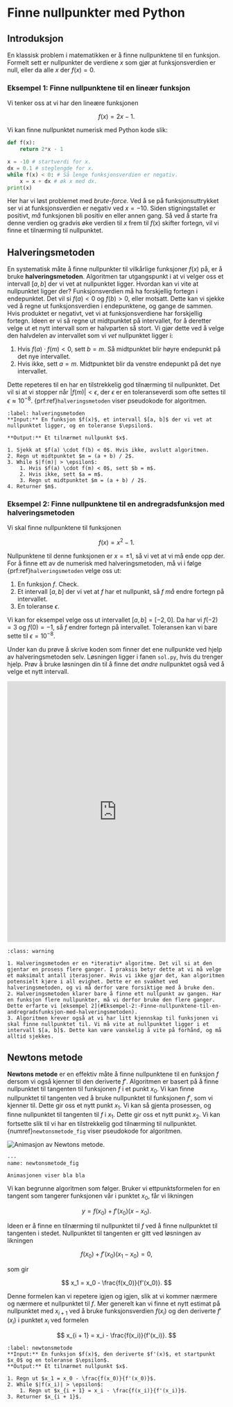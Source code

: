 # Finne nullpunkter med Python

## Introduksjon

En klassisk problem i matematikken er å finne nullpunktene til en funksjon. Formelt sett er nullpunkter de verdiene $x$ som gjør at funksjonsverdien er null, eller da alle $x$ der $f(x) = 0$. 

### Eksempel 1: Finne nullpunktene til en lineær funksjon

Vi tenker oss at vi har den lineære funksjonen

$$
f(x) = 2x - 1.
$$

Vi kan finne nullpunktet numerisk med Python kode slik:

```python
def f(x):
    return 2*x - 1

x = -10 # startverdi for x.
dx = 0.1 # steglengde for x.
while f(x) < 0: # Så lenge funksjonsverdien er negativ.
    x = x + dx # øk x med dx.
print(x)
```

Her har vi løst problemet med *brute-force*. Ved å se på funksjonsuttrykket ser vi at funksjonsverdien er negativ ved $x = -10$. Siden stigningstallet er positivt, *må* funksjonen bli positiv en eller annen gang. Så ved å starte fra denne verdien og gradvis øke verdien til $x$ frem til $f(x)$ skifter fortegn, vil vi finne et tilnærming til nullpunktet.


## Halveringsmetoden

En systematisk måte å finne nullpunkter til vilkårlige funksjoner $f(x)$ på, er å bruke **halveringsmetoden**. 
Algoritmen tar utgangspunkt i at vi velger oss et intervall $[a, b]$ der vi vet at nullpunktet ligger. Hvordan kan vi vite at nullpunktet ligger der? Funksjonsverdien må ha forskjellig fortegn i endepunktet. Det vil si $f(a) < 0$ og $f(b) > 0$, eller motsatt. Dette kan vi sjekke ved å regne ut funksjonsverdien i endepunktene, og gange de sammen. Hvis produktet er negativt, vet vi at funksjonsverdiene har forskjellig fortegn. Ideen er vi så regne ut midtpunktet på intervallet, for å deretter velge ut et nytt intervall som er halvparten så stort. Vi gjør dette ved å velge den halvdelen av intervallet som vi *vet* nullpunktet ligger i:

1. Hvis $f(a) \cdot f(m) < 0$, sett $b = m$. Så midtpunktet blir høyre endepunkt på det nye intervallet.
2. Hvis ikke, sett $a = m$. Midtpunktet blir da venstre endepunkt på det nye intervallet.

Dette repeteres til en har en tilstrekkelig god tilnærming til nullpunktet. Det vil si at vi stopper når $|f(m)| < \epsilon$, der $\epsilon$ er en toleranseverdi som ofte settes til $\epsilon \approx 10^{-8}$. {prf:ref}`halveringsmetoden` viser pseudokode for algoritmen.


```{prf:algorithm} Halveringsmetoden
:label: halveringsmetoden
**Input:** En funksjon $f(x)$, et intervall $[a, b]$ der vi vet at nullpunktet ligger, og en toleranse $\epsilon$.

**Output:** Et tilnærmet nullpunkt $x$.

1. Sjekk at $f(a) \cdot f(b) < 0$. Hvis ikke, avslutt algoritmen.
2. Regn ut midtpunktet $m = (a + b) / 2$.
3. While $|f(m)| > \epsilon$:
    1. Hvis $f(a) \cdot f(m) < 0$, sett $b = m$.
    2. Hvis ikke, sett $a = m$.
    3. Regn ut midtpunktet $m = (a + b) / 2$.
4. Returner $m$.
```


### Eksempel 2: Finne nullpunktene til en andregradsfunksjon med halveringsmetoden 

Vi skal finne nullpunktene til funksjonen

$$
f(x) = x^2 - 1.
$$

Nullpunktene til denne funksjonen er $x = \pm 1$, så vi vet at vi må ende opp der. For å finne ett av de numerisk med halveringsmetoden, må vi i følge {prf:ref}`halveringsmetoden` velge oss ut:

1. En funksjon $f$. Check.
2. Et intervall $[a,b]$ der vi vet at $f$ har et nullpunkt, så $f$ *må* endre fortegn på intervallet.
3. En toleranse $\epsilon$.

Vi kan for eksempel velge oss ut intervallet $[a, b] = [-2, 0]$. Da har vi $f(-2) = 3$ og $f(0) = -1$, så $f$ endrer fortegn på intervallet.
Toleransen kan vi bare sette til $\epsilon = 10^{-8}$. 

Under kan du prøve å skrive koden som finner det ene nullpunkte ved hjelp av halveringsmetoden selv.
Løsningen ligger i fanen `sol.py`, hvis du trenger hjelp. 
Prøv å bruke løsningen din til å finne det *andre* nullpunktet også ved å velge et nytt intervall.


<iframe src="https://trinket.io/embed/python/f74e2a41cb" width="100%" height="600" frameborder="0" marginwidth="0" marginheight="0" allowfullscreen></iframe>


```{admonition} Svakheter ved halveringsmetoden
:class: warning

1. Halveringsmetoden er en *iterativ* algoritme. Det vil si at den gjentar en prosess flere ganger. I praksis betyr dette at vi må velge et maksimalt antall iterasjoner. Hvis vi ikke gjør det, kan algoritmen potensielt kjøre i all evighet. Dette er en svakhet ved halveringsmetoden, og vi må derfor være forsiktige med å bruke den. 
2. Halveringsmetoden klarer bare å finne ett nullpunkt av gangen. Har en funksjon flere nullpunkter, må vi derfor bruke den flere ganger. Dette erfarte vi [eksempel 2](#Eksempel-2:-Finne-nullpunktene-til-en-andregradsfunksjon-med-halveringsmetoden).
3. Algoritmen krever også at vi har litt kjennskap til funksjonen vi skal finne nullpunktet til. Vi må vite at nullpunktet ligger i et intervall $[a, b]$. Dette kan være vanskelig å vite på forhånd, og må alltid sjekkes.

```


## Newtons metode

**Newtons metode** er en effektiv måte å finne nullpunktene til en funksjon $f$ dersom vi også kjenner til den deriverte $f'$. Algoritmen er basert på å finne nullpunktet til tangenten til funksjonen $f$ i et punkt $x_0$. Vi kan finne nullpunktet til tangenten ved å bruke nullpunktet til funksjonen $f'$, som vi kjenner til. Dette gir oss et nytt punkt $x_1$. Vi kan så gjenta prosessen, og finne nullpunktet til tangenten til $f$ i $x_1$. Dette gir oss et nytt punkt $x_2$. Vi kan fortsette slik til vi har en tilstrekkelig god tilnærming til nullpunktet. {numref}`newtonsmetode_fig` viser pseudokode for algoritmen.


![Animasjon av Newtons metode.](./figurer/NewtonIteration_Ani.gif)


```{figure} ./figurer/NewtonIteration_Ani.gif
---
name: newtonsmetode_fig

Animasjonen viser bla bla

```

Vi kan begrunne algoritmen som følger.
Bruker vi ettpunktsformelen for en tangent som tangerer funksjonen vår i punktet $x_0$, får vi likningen

$$
y = f(x_0) + f'(x_0)(x - x_0).
$$

Ideen er å finne en tilnærming til nullpunktet til $f$ ved å finne nullpunktet til tangenten i stedet. Nullpunktet til tangenten er gitt ved løsningen av likningen

$$
f(x_0) + f'(x_0)(x_1 - x_0) = 0,
$$

som gir

$$
x_1 = x_0 - \frac{f(x_0)}{f'(x_0)}.
$$

Denne formelen kan vi repetere igjen og igjen, slik at vi kommer nærmere og nærmere et nullpunktet til $f$. Mer generelt kan vi finne et nytt estimat på nullpunktet med $x_{i+1}$ ved å bruke funksjonsverdien $f(x_i)$ og den deriverte $f'(x_i)$ i punktet $x_i$ ved formelen

$$
x_{i + 1} = x_i - \frac{f(x_i)}{f'(x_i)}.
$$

```{prf:algorithm} Newtons metode
:label: newtonsmetode
**Input:** En funksjon $f(x)$, den deriverte $f'(x)$, et startpunkt $x_0$ og en toleranse $\epsilon$.
**Output:** Et tilnærmet nullpunkt $x$.

1. Regn ut $x_1 = x_0 - \frac{f(x_0)}{f'(x_0)}$.
2. While $|f(x_i)| > \epsilon$:
    1. Regn ut $x_{i + 1} = x_i - \frac{f(x_i)}{f'(x_i)}$.
3. Returner $x_{i + 1}$.
```





